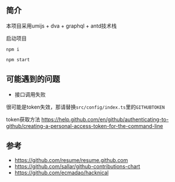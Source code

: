 ## 简介

本项目采用umijs + dva + graphql + antd技术栈

启动项目

```
npm i

npm start

```

## 可能遇到的问题

* 接口调用失败

很可能是token失效，那请替换```src/config/index.ts```里的```GITHUBTOKEN```

token获取方法 https://help.github.com/en/github/authenticating-to-github/creating-a-personal-access-token-for-the-command-line

## 参考
* https://github.com/resume/resume.github.com
* https://github.com/sallar/github-contributions-chart
* https://github.com/ecmadao/hacknical
